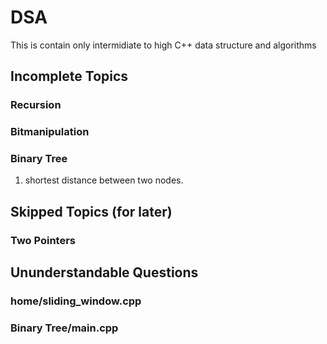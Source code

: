 # DSA
This is contain only intermidiate to high C++ data structure and algorithms

## Incomplete Topics
### Recursion
### Bitmanipulation
### Binary Tree
1. shortest distance between two nodes.

## Skipped Topics (for later)
### Two Pointers


## Ununderstandable Questions
### home/sliding_window.cpp
### Binary Tree/main.cpp